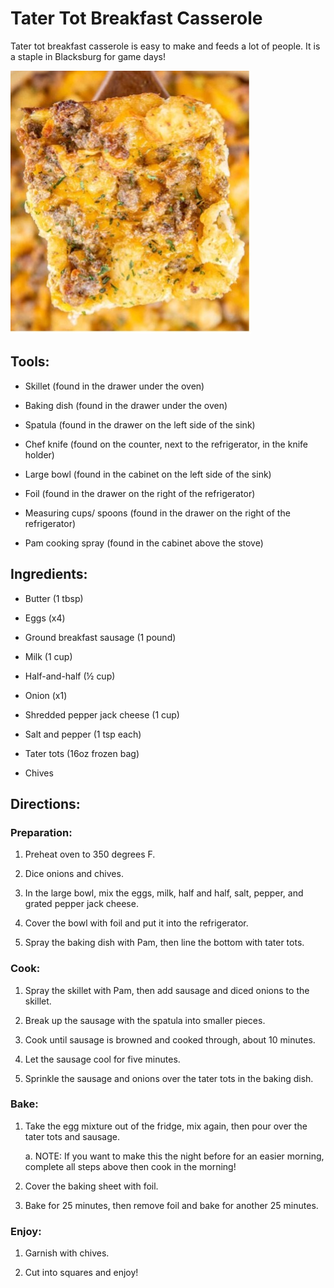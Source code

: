 # Tater Tot Breakfast Casserole

Tater tot breakfast casserole is easy to make and feeds a lot of people.
It is a staple in Blacksburg for game days!

![](../images/media/tatertotcasserole.jpg)
## Tools:

-   Skillet (found in the drawer under the oven)

-   Baking dish (found in the drawer under the oven)

-   Spatula (found in the drawer on the left side of the sink)

-   Chef knife (found on the counter, next to the refrigerator, in the
    knife holder)

-   Large bowl (found in the cabinet on the left side of the sink)

-   Foil (found in the drawer on the right of the refrigerator)

-   Measuring cups/ spoons (found in the drawer on the right of the
    refrigerator)

-   Pam cooking spray (found in the cabinet above the stove)

## Ingredients:

-   Butter (1 tbsp)

-   Eggs (x4)

-   Ground breakfast sausage (1 pound)

-   Milk (1 cup)

-   Half-and-half (½ cup)

-   Onion (x1)

-   Shredded pepper jack cheese (1 cup)

-   Salt and pepper (1 tsp each)

-   Tater tots (16oz frozen bag)

-   Chives

## Directions: 

### Preparation: 

1.  Preheat oven to 350 degrees F.

2.  Dice onions and chives.

3.  In the large bowl, mix the eggs, milk, half and half, salt, pepper,
    and grated pepper jack cheese.

4.  Cover the bowl with foil and put it into the refrigerator.

5.  Spray the baking dish with Pam, then line the bottom with tater
    tots.

### Cook:

1.  Spray the skillet with Pam, then add sausage and diced onions to the
    skillet.

2.  Break up the sausage with the spatula into smaller pieces.

3.  Cook until sausage is browned and cooked through, about 10 minutes.

4.  Let the sausage cool for five minutes.

5.  Sprinkle the sausage and onions over the tater tots in the baking
    dish.

### Bake:

1.  Take the egg mixture out of the fridge, mix again, then pour over
    the tater tots and sausage.

    a.  NOTE: If you want to make this the night before for an easier
        morning, complete all steps above then cook in the morning!

2.  Cover the baking sheet with foil.

3.  Bake for 25 minutes, then remove foil and bake for another 25
    minutes.

### Enjoy:

1.  Garnish with chives.

2.  Cut into squares and enjoy!


